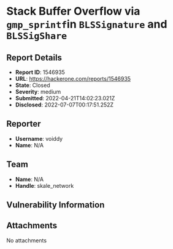 # Stack Buffer Overflow via `gmp_sprintf`in `BLSSignature` and `BLSSigShare`

## Report Details
- **Report ID**: 1546935
- **URL**: https://hackerone.com/reports/1546935
- **State**: Closed
- **Severity**: medium
- **Submitted**: 2022-04-21T14:02:23.021Z
- **Disclosed**: 2022-07-07T00:17:51.252Z

## Reporter
- **Username**: voiddy
- **Name**: N/A

## Team
- **Name**: N/A
- **Handle**: skale_network

## Vulnerability Information


## Attachments
No attachments
